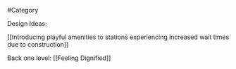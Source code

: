 #Category 

Design Ideas:

[[Introducing playful amenities to stations experiencing increased wait times due to construction]]

Back one level: [[Feeling Dignified]]